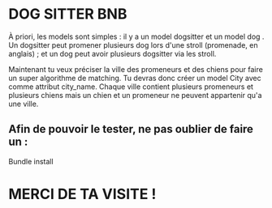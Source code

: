 # DOG SITTER BNB

À priori, les models sont simples : il y a un model dogsitter et un model dog . Un dogsitter peut promener plusieurs dog lors d'une stroll (promenade, en anglais) ; et un dog peut avoir plusieurs dogsitter via les stroll.

Maintenant tu veux préciser la ville des promeneurs et des chiens pour faire un super algorithme de matching. Tu devras donc créer un model City avec comme attribut city_name. Chaque ville contient plusieurs promeneurs et plusieurs chiens mais un chien et un promeneur ne peuvent appartenir qu'a une ville.

## Afin de pouvoir le tester, ne pas oublier de faire un :

Bundle install

# MERCI DE TA VISITE !
